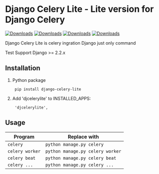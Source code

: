 # Django Celery Lite - Lite version for Django Celery

[![Downloads](https://img.shields.io/travis/shinznatkid/django-celery-lite.svg)](https://travis-ci.org/shinznatkid/django-celery-lite/)
[![Downloads](https://img.shields.io/pypi/dm/django-celery-lite.svg)](https://pypi.python.org/pypi/django-celery-lite/)
[![Downloads](https://img.shields.io/pypi/v/django-celery-lite.svg)](https://pypi.python.org/pypi/django-celery-lite/)
[![Downloads](https://img.shields.io/badge/license-MIT-blue.svg)](https://pypi.python.org/pypi/django-celery-lite/)

Django Celery Lite is celery ingration Django just only command

Test Support Django >= 2.2.x

## Installation

1. Python package

        pip install django-celery-lite

2. Add 'djcelerylite' to INSTALLED_APPS:

        'djcelerylite',


## Usage

| Program       | Replace with                   |
|---------------|--------------------------------|
| `celery`        | `python manage.py celery`        |
| `celery worker` | `python manage.py celery worker` |
| `celery beat` | `python manage.py celery beat` |
| `celery ...` | `python manage.py celery ...` |
